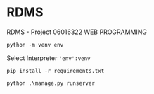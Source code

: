 # RDMS
RDMS - Project 06016322 WEB PROGRAMMING
```
python -m venv env
```
Select Interpreter `'env':venv`
```
pip install -r requirements.txt
```
```
python .\manage.py runserver
```
